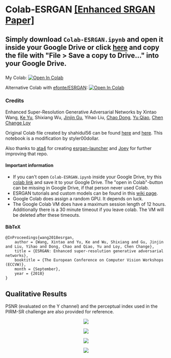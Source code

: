 # Colab-ESRGAN [[Enhanced SRGAN Paper]](https://arxiv.org/abs/1809.00219)
## Simply download `Colab-ESRGAN.ipynb` and open it inside your Google Drive or click [here](https://colab.research.google.com/github/styler00dollar/Colab-ESRGAN/blob/master/Colab-ESRGAN.ipynb) and copy the file with "File > Save a copy to Drive..." into your Google Drive.
### 

My Colab: [![Open In Colab](https://colab.research.google.com/assets/colab-badge.svg)](https://colab.research.google.com/github/styler00dollar/Colab-ESRGAN/blob/master/Colab-ESRGAN.ipynb)

Alternative Colab with [efonte/ESRGAN](https://github.com/efonte/ESRGAN): [![Open In Colab](https://colab.research.google.com/assets/colab-badge.svg)](https://colab.research.google.com/github/efonte/colab-notebooks/blob/master/ESRGAN.ipynb)

### Credits
Enhanced Super-Resolution Generative Adversarial Networks by Xintao Wang, [Ke Yu](https://yuke93.github.io/), Shixiang Wu, [Jinjin Gu](http://www.jasongt.com/), Yihao Liu, [Chao Dong](https://scholar.google.com.hk/citations?user=OSDCB0UAAAAJ&hl=en), [Yu Qiao](http://mmlab.siat.ac.cn/yuqiao/), [Chen Change Loy](http://personal.ie.cuhk.edu.hk/~ccloy/)

Original Colab file created by shahidul56 can be found [here](https://github.com/xinntao/ESRGAN/pull/22) and [here](https://colab.research.google.com/github/shahidul56/ESRGAN/blob/master/ESRGAN.ipynb). This notebook is a modification by styler00dollar.

Also thanks to [ata4](https://github.com/ata4) for creating [esrgan-launcher](https://github.com/ata4/esrgan-launcher) and [Joey](https://github.com/JoeyBallentine) for further improving that repo. 

#### Important information

- If you can't open `Colab-ESRGAN.ipynb` inside your Google Drive, try this [colab link](https://colab.research.google.com/github/styler00dollar/Colab-ESRGAN/blob/master/Colab-ESRGAN.ipynb) and save it to your Google Drive. The "open in Colab"-button can be missing in Google Drive, if that person never used Colab.
- ESRGAN tutorials and custom models can be found in this [wiki page](https://upscale.wiki/wiki/Main_Page).
- Google Colab does assign a random GPU. It depends on luck.
- The Google Colab VM does have a maximum session length of 12 hours. Additionally there is a 30 minute timeout if you leave colab. The VM will be deleted after these timeouts.

#### BibTeX
<!--
    @article{wang2018esrgan,
        author={Wang, Xintao and Yu, Ke and Wu, Shixiang and Gu, Jinjin and Liu, Yihao and Dong, Chao and Loy, Chen Change and Qiao, Yu and Tang, Xiaoou},
        title={ESRGAN: Enhanced super-resolution generative adversarial networks},
        journal={arXiv preprint arXiv:1809.00219},
        year={2018}
    }
-->    
    @InProceedings{wang2018esrgan,
        author = {Wang, Xintao and Yu, Ke and Wu, Shixiang and Gu, Jinjin and Liu, Yihao and Dong, Chao and Qiao, Yu and Loy, Chen Change},
        title = {ESRGAN: Enhanced super-resolution generative adversarial networks},
        booktitle = {The European Conference on Computer Vision Workshops (ECCVW)},
        month = {September},
        year = {2018}
    }
## Qualitative Results
PSNR (evaluated on the Y channel) and the perceptual index used in the PIRM-SR challenge are also provided for reference.

<p align="center">
  <img src="figures/qualitative_cmp_01.jpg">
</p>
<p align="center">
  <img src="figures/qualitative_cmp_02.jpg">
</p>
<p align="center">
  <img src="figures/qualitative_cmp_03.jpg">
</p>
<p align="center">
  <img src="figures/qualitative_cmp_04.jpg">
</p>


